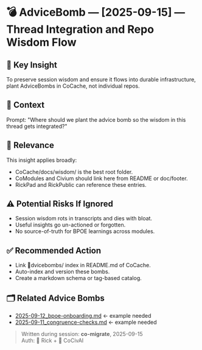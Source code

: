 ﻿# 💣 AdviceBomb — [2025-09-15] — Thread Integration and Repo Wisdom Flow

## 🧠 Key Insight
To preserve session wisdom and ensure it flows into durable infrastructure, plant AdviceBombs in CoCache, not individual repos.

## 💬 Context
Prompt: "Where should we plant the advice bomb so the wisdom in this thread gets integrated?"

## 🧩 Relevance
This insight applies broadly:
- CoCache/docs/wisdom/ is the best root folder.
- CoModules and Civium should link here from README or doc/footer.
- RickPad and RickPublic can reference these entries.

## ⚠️ Potential Risks If Ignored
- Session wisdom rots in transcripts and dies with bloat.
- Useful insights go un-actioned or forgotten.
- No source-of-truth for BPOE learnings across modules.

## ✅ Recommended Action
- Link dvicebombs/ index in README.md of CoCache.
- Auto-index and version these bombs.
- Create a markdown schema or tag-based catalog.

## 🗂 Related Advice Bombs
- [2025-09-12_bpoe-onboarding.md](./2025-09-12_bpoe-onboarding.md) ← example needed
- [2025-09-11_congruence-checks.md](./2025-09-11_congruence-checks.md) ← example needed

> Written during session: **co-migrate**, 2025-09-15  
> Auth: 🧠 Rick + 🤖 CoCivAI
